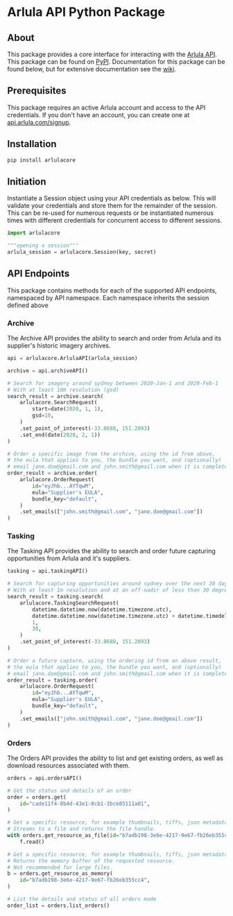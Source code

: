 # **Arlula API Python Package**
## About
This package provides a core interface for interacting with the [Arlula API](https://www.arlula.com/documentation/).
This package can be found on [PyPI](https://pypi.org/project/arlulacore/).
Documentation for this package can be found below, but for extensive documentation see the [wiki](https://github.com/Arlula/python-core-sdk/wiki).

## Prerequisites
This package requires an active Arlula account and access to the API credentials. If you don't have an account, you can create one at [api.arlula.com/signup](https://api.arlula.com/signup).

## Installation
```bash
pip install arlulacore
```
## Initiation
Instantiate a Session object using your API credentials as below. This will validate your credentials and store them for the remainder of the session. This can be re-used for numerous requests or be instantiated numerous times with different credentials for concurrent access to different sessions.
```python
import arlulacore

"""opening a session"""
arlula_session = arlulacore.Session(key, secret)
```

## API Endpoints
This package contains methods for each of the supported API endpoints, namespaced by API namespace. Each namespace inherits the session defined above

### Archive

The Archive API provides the ability to search and order from Arlula and its supplier's historic imagery archives.

```python
api = arlulacore.ArlulaAPI(arlula_session)

archive = api.archiveAPI()

# Search for imagery around sydney between 2020-Jan-1 and 2020-Feb-1
# With at least 10m resolution (gsd)
search_result = archive.search(
    arlulacore.SearchRequest(
        start=date(2020, 1, 1), 
        gsd=10,
    )
    .set_point_of_interest(-33.8688, 151.2093)
    .set_end(date(2020, 2, 1))
)

# Order a specific image from the archive, using the id from above, 
# the eula that applies to you, the bundle you want, and (optionally) 
# email jane.doe@gmail.com and john.smith@gmail.com when it is complete.
order_result = archive.order(
    arlulacore.OrderRequest(
        id="eyJhb...AYTqwM",
        eula="Supplier's EULA",
        bundle_key="default",
    )
    .set_emails(["john.smith@gmail.com", "jane.doe@gmail.com"])
)
```

### Tasking

The Tasking API provides the ability to search and order future capturing opportunities from Arlula and it's suppliers.

```python
tasking = api.taskingAPI()

# Search for capturing opportunities around sydney over the next 30 days
# With at least 1m resolution and at an off-nadir of less than 30 degrees.
search_result = tasking.search(
    arlulacore.TaskingSearchRequest(
        datetime.datetime.now(datetime.timezone.utc), 
        datetime.datetime.now(datetime.timezone.utc) + datetime.timedelta(days=30),
        1,
        30,
    )
    .set_point_of_interest(-33.8688, 151.2093)
)

# Order a future capture, using the ordering id from an above result, 
# the eula that applies to you, the bundle you want, and (optionally) 
# email jane.doe@gmail.com and john.smith@gmail.com when it is complete.
order_result = tasking.order(
    arlulacore.OrderRequest(
        id="eyJhb...AYTqwM",
        eula="Supplier's EULA",
        bundle_key="default",
    )
    .set_emails(["john.smith@gmail.com", "jane.doe@gmail.com"])
)
```

### Orders

The Orders API provides the ability to list and get existing orders, as well as download resources associated with them. 

```python
orders = api.ordersAPI()

# Get the status and details of an order
order = orders.get(
    id="cade11f4-8b4d-43e1-8cb1-3bce85111a01",
)

# Get a specific resource, for example thumbnails, tiffs, json metadata.
# Streams to a file and returns the file handle.
with orders.get_resource_as_file(id="b7adb198-3e6e-4217-9e67-fb26eb355cc4", filepath="downloads/thumbnail.jpg") as f:
    f.read()

# Get a specific resource, for example thumbnails, tiffs, json metadata.
# Returns the memory buffer of the requested resource.
# Not recommended for large files.
b = orders.get_resource_as_memory(
    id="b7adb198-3e6e-4217-9e67-fb26eb355cc4",
)

# List the details and status of all orders made
order_list = orders.list_orders()
```
